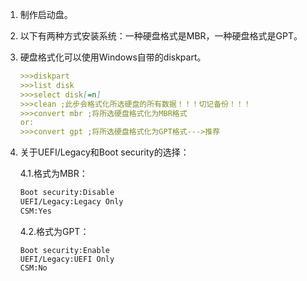 1. 制作启动盘。

2. 以下有两种方式安装系统：一种硬盘格式是MBR，一种硬盘格式是GPT。

3. 硬盘格式化可以使用Windows自带的diskpart。

   ```markdown
   >>>diskpart
   >>>list disk
   >>>select disk[=n]
   >>>clean ;此步会格式化所选硬盘的所有数据！！！切记备份！！！
   >>>convert mbr ;将所选硬盘格式化为MBR格式
   or:
   >>>convert gpt ;将所选硬盘格式化为GPT格式--->推荐
   ```

4. 关于UEFI/Legacy和Boot security的选择：

   4.1.格式为MBR：

   ```markdown
   Boot security:Disable
   UEFI/Legacy:Legacy Only
   CSM:Yes
   ```

   4.2.格式为GPT：

   ```
   Boot security:Enable
   UEFI/Legacy:UEFI Only
   CSM:No
   ```
